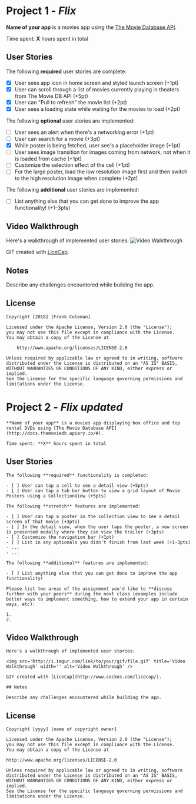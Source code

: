 # Project 1 - *Flix*

**Name of your app** is a movies app using the [The Movie Database API](http://docs.themoviedb.apiary.io/#).

Time spent: **X** hours spent in total

## User Stories

The following **required** user stories are complete:

- [x] User sees app icon in home screen and styled launch screen (+1pt)
- [x] User can scroll through a list of movies currently playing in theaters from The Movie DB API (+5pt)
- [x] User can "Pull to refresh" the movie list (+2pt)
- [x] User sees a loading state while waiting for the movies to load (+2pt)

The following **optional** user stories are implemented:

- [ ] User sees an alert when there's a networking error (+1pt)
- [ ] User can search for a movie (+3pt)
- [x] While poster is being fetched, user see's a placeholder image (+1pt)
- [ ] User sees image transition for images coming from network, not when it is loaded from cache (+1pt)
- [ ] Customize the selection effect of the cell (+1pt)
- [ ] For the large poster, load the low resolution image first and then switch to the high resolution image when complete (+2pt)

The following **additional** user stories are implemented:

- [ ] List anything else that you can get done to improve the app functionality! (+1-3pts)


## Video Walkthrough

Here's a walkthrough of implemented user stories:
<img src='https://i.imgur.com/GNnJxCV.gifv' title='Video Walkthrough' width='' alt='Video Walkthrough' />

GIF created with [LiceCap](http://www.cockos.com/licecap/).

## Notes

Describe any challenges encountered while building the app.

## License

    Copyright [2018] [Frank Coleman]

    Licensed under the Apache License, Version 2.0 (the "License");
    you may not use this file except in compliance with the License.
    You may obtain a copy of the License at

        http://www.apache.org/licenses/LICENSE-2.0

    Unless required by applicable law or agreed to in writing, software
    distributed under the License is distributed on an "AS IS" BASIS,
    WITHOUT WARRANTIES OR CONDITIONS OF ANY KIND, either express or implied.
    See the License for the specific language governing permissions and
    limitations under the License.
    
    
 # Project 2 - *Flix updated*
    
    **Name of your app** is a movies app displaying box office and top rental DVDs using [The Movie Database API](http://docs.themoviedb.apiary.io/#).
    
    Time spent: **X** hours spent in total
    
## User Stories
    
    The following **required** functionality is completed:
    
    - [ ] User can tap a cell to see a detail view (+5pts)
    - [ ] User can tap a tab bar button to view a grid layout of Movie Posters using a CollectionView (+5pts)
    
    The following **stretch** features are implemented:
    
    - [ ] User can tap a poster in the collection view to see a detail screen of that movie (+3pts)
    - [ ] In the detail view, when the user taps the poster, a new screen is presented modally where they can view the trailer (+3pts)
    - [ ] Customize the navigation bar (+1pt)
    - [ ] List in any optionals you didn't finish from last week (+1-3pts)
    - ...
    - ...
    
    The following **additional** features are implemented:
    
    - [ ] List anything else that you can get done to improve the app functionality!
    
    Please list two areas of the assignment you'd like to **discuss further with your peers** during the next class (examples include better ways to implement something, how to extend your app in certain ways, etc):
    
    1.
    2.
    
## Video Walkthrough
    
    Here's a walkthrough of implemented user stories:
    
    <img src='http://i.imgur.com/link/to/your/gif/file.gif' title='Video Walkthrough' width='' alt='Video Walkthrough' />
    
    GIF created with [LiceCap](http://www.cockos.com/licecap/).
    
    ## Notes
    
    Describe any challenges encountered while building the app.
    
## License
    
    Copyright [yyyy] [name of copyright owner]
    
    Licensed under the Apache License, Version 2.0 (the "License");
    you may not use this file except in compliance with the License.
    You may obtain a copy of the License at
    
    http://www.apache.org/licenses/LICENSE-2.0
    
    Unless required by applicable law or agreed to in writing, software
    distributed under the License is distributed on an "AS IS" BASIS,
    WITHOUT WARRANTIES OR CONDITIONS OF ANY KIND, either express or implied.
    See the License for the specific language governing permissions and
    limitations under the License.
